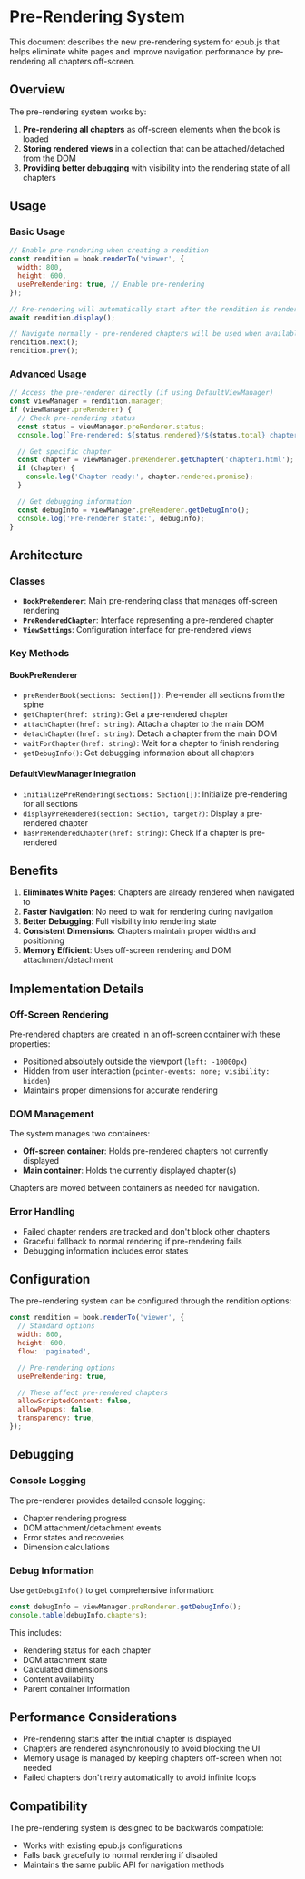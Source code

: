 # Pre-Rendering System

This document describes the new pre-rendering system for epub.js that helps eliminate white pages and improve navigation performance by pre-rendering all chapters off-screen.

## Overview

The pre-rendering system works by:

1. **Pre-rendering all chapters** as off-screen elements when the book is loaded
2. **Storing rendered views** in a collection that can be attached/detached from the DOM
3. **Providing better debugging** with visibility into the rendering state of all chapters

## Usage

### Basic Usage

```javascript
// Enable pre-rendering when creating a rendition
const rendition = book.renderTo('viewer', {
  width: 800,
  height: 600,
  usePreRendering: true, // Enable pre-rendering
});

// Pre-rendering will automatically start after the rendition is rendered
await rendition.display();

// Navigate normally - pre-rendered chapters will be used when available
rendition.next();
rendition.prev();
```

### Advanced Usage

```javascript
// Access the pre-renderer directly (if using DefaultViewManager)
const viewManager = rendition.manager;
if (viewManager.preRenderer) {
  // Check pre-rendering status
  const status = viewManager.preRenderer.status;
  console.log(`Pre-rendered: ${status.rendered}/${status.total} chapters`);

  // Get specific chapter
  const chapter = viewManager.preRenderer.getChapter('chapter1.html');
  if (chapter) {
    console.log('Chapter ready:', chapter.rendered.promise);
  }

  // Get debugging information
  const debugInfo = viewManager.preRenderer.getDebugInfo();
  console.log('Pre-renderer state:', debugInfo);
}
```

## Architecture

### Classes

- **`BookPreRenderer`**: Main pre-rendering class that manages off-screen rendering
- **`PreRenderedChapter`**: Interface representing a pre-rendered chapter
- **`ViewSettings`**: Configuration interface for pre-rendered views

### Key Methods

#### BookPreRenderer

- `preRenderBook(sections: Section[])`: Pre-render all sections from the spine
- `getChapter(href: string)`: Get a pre-rendered chapter
- `attachChapter(href: string)`: Attach a chapter to the main DOM
- `detachChapter(href: string)`: Detach a chapter from the main DOM
- `waitForChapter(href: string)`: Wait for a chapter to finish rendering
- `getDebugInfo()`: Get debugging information about all chapters

#### DefaultViewManager Integration

- `initializePreRendering(sections: Section[])`: Initialize pre-rendering for all sections
- `displayPreRendered(section: Section, target?)`: Display a pre-rendered chapter
- `hasPreRenderedChapter(href: string)`: Check if a chapter is pre-rendered

## Benefits

1. **Eliminates White Pages**: Chapters are already rendered when navigated to
2. **Faster Navigation**: No need to wait for rendering during navigation
3. **Better Debugging**: Full visibility into rendering state
4. **Consistent Dimensions**: Chapters maintain proper widths and positioning
5. **Memory Efficient**: Uses off-screen rendering and DOM attachment/detachment

## Implementation Details

### Off-Screen Rendering

Pre-rendered chapters are created in an off-screen container with these properties:

- Positioned absolutely outside the viewport (`left: -10000px`)
- Hidden from user interaction (`pointer-events: none; visibility: hidden`)
- Maintains proper dimensions for accurate rendering

### DOM Management

The system manages two containers:

- **Off-screen container**: Holds pre-rendered chapters not currently displayed
- **Main container**: Holds the currently displayed chapter(s)

Chapters are moved between containers as needed for navigation.

### Error Handling

- Failed chapter renders are tracked and don't block other chapters
- Graceful fallback to normal rendering if pre-rendering fails
- Debugging information includes error states

## Configuration

The pre-rendering system can be configured through the rendition options:

```javascript
const rendition = book.renderTo('viewer', {
  // Standard options
  width: 800,
  height: 600,
  flow: 'paginated',

  // Pre-rendering options
  usePreRendering: true,

  // These affect pre-rendered chapters
  allowScriptedContent: false,
  allowPopups: false,
  transparency: true,
});
```

## Debugging

### Console Logging

The pre-renderer provides detailed console logging:

- Chapter rendering progress
- DOM attachment/detachment events
- Error states and recoveries
- Dimension calculations

### Debug Information

Use `getDebugInfo()` to get comprehensive information:

```javascript
const debugInfo = viewManager.preRenderer.getDebugInfo();
console.table(debugInfo.chapters);
```

This includes:

- Rendering status for each chapter
- DOM attachment state
- Calculated dimensions
- Content availability
- Parent container information

## Performance Considerations

- Pre-rendering starts after the initial chapter is displayed
- Chapters are rendered asynchronously to avoid blocking the UI
- Memory usage is managed by keeping chapters off-screen when not needed
- Failed chapters don't retry automatically to avoid infinite loops

## Compatibility

The pre-rendering system is designed to be backwards compatible:

- Works with existing epub.js configurations
- Falls back gracefully to normal rendering if disabled
- Maintains the same public API for navigation methods

